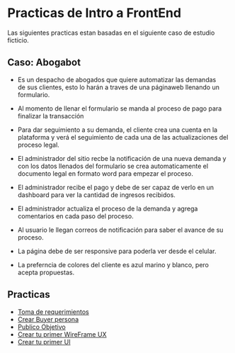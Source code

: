 # Practicas de Intro a FrontEnd 

Las siguientes practicas estan basadas en el siguiente caso de estudio ficticio.

## Caso: Abogabot
  - Es un despacho de abogados que quiere automatizar las demandas <br> de sus clientes, esto lo harán a traves de una páginaweb llenando un formulario.<br>
  
  - Al momento de llenar el formulario se manda al proceso de pago para finalizar la transacción <br> 
  - Para dar seguimiento a su demanda, el cliente crea una cuenta en la plataforma y verá el seguimiento de cada una de las actualizaciones del proceso legal.<br>
  - El administrador del sitio recbe la notificación de una nueva demanda y con los datos llenados del formulario se crea automaticamente el documento legal en formato word para empezar el proceso.<br>
  - El administrador recibe el pago y debe de ser capaz de verlo en un dashboard para ver la cantidad de ingresos recibidos.<br>
  - El administrador actualiza el proceso de la demanda y agrega comentarios en cada paso del proceso.<br>
  - Al usuario le llegan correos de notificación para saber el avance de su proceso.<br>
  - La página debe de ser responsive para poderla ver desde el celular.<br>
  - La preferncia de colores del cliente es azul marino y blanco, pero acepta propuestas.<br>
 ## Practicas
  - [Toma de requerimientos]()
  - [Crear Buyer persona]()
  - [Publico Objetivo]()
  - [Crear tu primer WireFrame UX]()
  - [Crear tu primer UI]()


  

